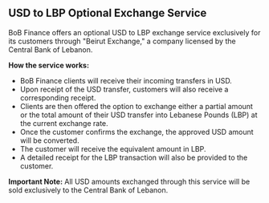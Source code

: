 ## USD to LBP Optional Exchange Service

BoB Finance offers an optional USD to LBP exchange service exclusively for its customers through "Beirut Exchange," a company licensed by the Central Bank of Lebanon.

**How the service works:**

*   BoB Finance clients will receive their incoming transfers in USD.
*   Upon receipt of the USD transfer, customers will also receive a corresponding receipt.
*   Clients are then offered the option to exchange either a partial amount or the total amount of their USD transfer into Lebanese Pounds (LBP) at the current exchange rate.
*   Once the customer confirms the exchange, the approved USD amount will be converted.
*   The customer will receive the equivalent amount in LBP.
*   A detailed receipt for the LBP transaction will also be provided to the customer.

**Important Note:** All USD amounts exchanged through this service will be sold exclusively to the Central Bank of Lebanon.